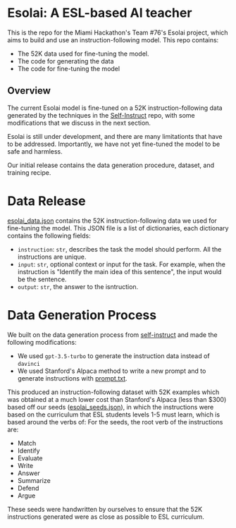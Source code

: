 # Esolai: A ESL-based AI teacher
This is the repo for the Miami Hackathon's Team #76's Esolai project, which aims to build and use an instruction-following model. This repo contains:
- The 52K data used for fine-tuning the model.
- The code for generating the data
- The code for fine-tuning the model

## Overview
The current Esolai model is fine-tuned on a 52K instruction-following data generated by the techniques in the [Self-Instruct](https://github.com/yizhongw/self-instruct) repo, with some modifications that we discuss in the next section.

Esolai is still under development, and there are many limitationts that have to be addressed. Importantly, we have not yet fine-tuned the model to be safe and harmless.

Our initial release contains the data generation procedure, dataset, and training recipe.

# Data Release
[esolai_data.json](URL) contains the 52K instruction-following data we used for fine-tuning the model. This JSON file is a list of dictionaries, each dictionary contains the following fields:

- `instruction`: `str`, describes the task the model should perform. All the instructions are unique.
- `input`: `str`, optional context or input for the task. For example, when the instruction is "Identify the main idea of this sentence", the input would be the sentence.
- `output`: `str`, the answer to the isntruction.

# Data Generation Process
We built on the data generation process from [self-instruct](https://github.com/yizhongw/self-instruct) and made the following modifications:

- We used `gpt-3.5-turbo` to generate the instruction data instead of `davinci`
- We used Stanford's Alpaca method to write a new prompt and to generate instructions with [prompt.txt](u).

This produced an instruction-following dataset with 52K examples which was obtained at a much lower cost than Stanford's Alpaca (less than $300) based off our seeds
([esolai_seeds.json](u)), in which the instructions were based on the curriculum that ESL students levels 1-5 must learn, which is based around the verbs of:
For the seeds, the root verb of the instructions are:

- Match
- Identify
- Evaluate
- Write
- Answer
- Summarize
- Defend
- Argue

These seeds were handwritten by ourselves to ensure that the 52K instructions generated were as close as possible to ESL curriculum.
